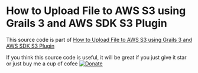 # How to Upload File to AWS S3 using Grails 3 and AWS SDK S3 Plugin

This source code is part of [How to Upload File to AWS S3 using Grails 3 and AWS SDK S3 Plugin](https://www.djamware.com/post/59bd338080aca768e4d2b13f/how-to-upload-file-to-aws-s3-using-grails-3-and-aws-sdk-s3-plugin)

If you think this source code is useful, it will be great if you just give it star or just buy me a cup of cofee [![Donate](https://img.shields.io/badge/Donate-PayPal-green.svg)](https://www.paypal.com/cgi-bin/webscr?cmd=_s-xclick&hosted_button_id=Q5WK24UVWUGBN)
